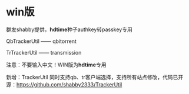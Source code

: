
# win版
群友shabby提供，**hdtime**种子authkey转passkey专用

QbTrackerUtil —— qbitorrent 

TrTrackerUtil —— transmission

注意：不要输入中文！WIN版为**hdtime**专用

新增：TrackerUtil 同时支持qb、tr客户端选择，支持所有站点修改，代码已开源：https://github.com/shabby2333/TrackerUtil
